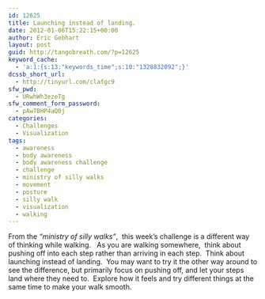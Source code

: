```yaml
---
id: 12625
title: Launching instead of landing.
date: 2012-01-06T15:22:15+00:00
author: Eric Gebhart
layout: post
guid: http://tangobreath.com/?p=12625
keyword_cache:
  - 'a:1:{s:13:"keywords_time";s:10:"1328832092";}'
dcssb_short_url:
  - http://tinyurl.com/clafgc9
sfw_pwd:
  - URwhWh3ezeTg
sfw_comment_form_password:
  - pAwTBHP4aQ0j
categories:
  - Challenges
  - Visualization
tags:
  - awareness
  - body awareness
  - body awareness challenge
  - challenge
  - ministry of silly walks
  - movement
  - posture
  - silly walk
  - visualization
  - walking
---
```

From the _&#8220;ministry of silly walks&#8221;_,  this week&#8217;s challenge is a different way of thinking while walking.   As you are walking somewhere,  think about pushing off into each step rather than arriving in each step.  Think about launching instead of landing.  You may want to try it the other way around to see the difference, but primarily focus on pushing off, and let your steps land where they need to.  Explore how it feels and try different things at the same time to make your walk smooth.
